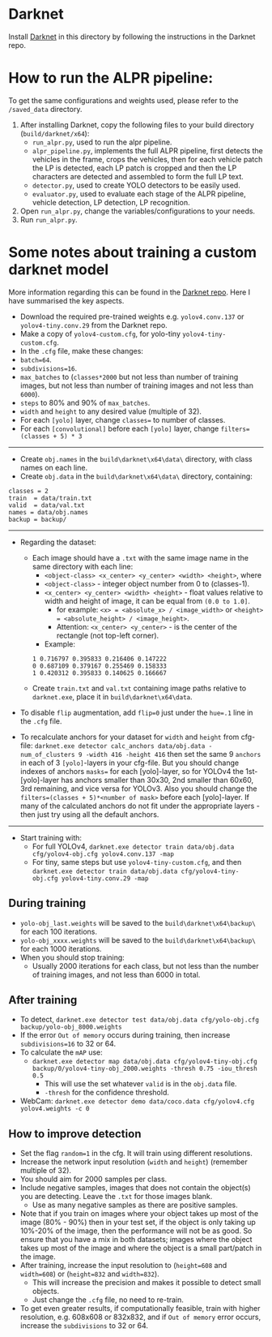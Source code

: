# Darknet

Install [Darknet](https://github.com/AlexeyAB/darknet) in this directory by following the instructions in the Darknet repo.


# How to run the ALPR pipeline:

To get the same configurations and weights used, please refer to the `/saved_data` directory.

1. After installing Darknet, copy the following files to your build directory (`build/darknet/x64`):
	- `run_alpr.py`, used to run the alpr pipeline.
	- `alpr_pipeline.py`, implements the full ALPR pipeline, first detects the vehicles in the frame, crops the vehicles, then for each vehicle patch the LP is detected, each LP patch is cropped and then the LP characters are detected and assembled to form the full LP text.
	- `detector.py`, used to create YOLO detectors to be easily used.
	- `evaluator.py`, used to evaluate each stage of the ALPR pipeline, vehicle detection, LP detection, LP recognition.
2. Open `run_alpr.py`, change the variables/configurations to your needs.
3. Run `run_alpr.py`.


# Some notes about training a custom darknet model

More information regarding this can be found in the [Darknet repo](https://github.com/AlexeyAB/darknet). Here I have summarised the key aspects.

- Download the required pre-trained weights e.g. `yolov4.conv.137` or `yolov4-tiny.conv.29` from the Darknet repo.
- Make a copy of `yolov4-custom.cfg`, for yolo-tiny `yolov4-tiny-custom.cfg`.
- In the `.cfg` file, make these changes:
- `batch=64`.
- `subdivisions=16`.
- `max_batches` to (`classes*2000` but not less than number of training images, but not less than number of training images and not less than `6000`).
- `steps` to 80% and 90% of `max_batches`.
- `width` and `height` to any desired value (multiple of 32).
- For each `[yolo]` layer, change `classes=` to number of classes.
- For each `[convolutional]` before each `[yolo]` layer, change `filters=(classes + 5) * 3`

---

- Create `obj.names` in the `build\darknet\x64\data\` directory, with class names on each line.
- Create `obj.data` in the `build\darknet\x64\data\` directory, containing:

```
classes = 2
train  = data/train.txt
valid  = data/val.txt
names = data/obj.names
backup = backup/
```

---

- Regarding the dataset:
	- Each image should have a `.txt` with the same image name in the same directory with each line:
		- `<object-class> <x_center> <y_center> <width> <height>`, where
		- `<object-class>` - integer object number from 0 to (classes-1).
		- `<x_center> <y_center> <width> <height>` - float values relative to width and height of image, it can be equal from `(0.0 to 1.0]`.
			- for example: `<x> = <absolute_x> / <image_width>` or `<height> = <absolute_height> / <image_height>`.
			- Attention: `<x_center> <y_center>` - is the center of the rectangle (not top-left corner).
		- Example:
		```
		1 0.716797 0.395833 0.216406 0.147222
		0 0.687109 0.379167 0.255469 0.158333
		1 0.420312 0.395833 0.140625 0.166667
		```
	- Create `train.txt` and `val.txt` containing image paths relative to `darknet.exe`, place it in `build\darknet\x64\data`.

- To disable `flip` augmentation, add `flip=0` just under the `hue=.1` line in the `.cfg` file.

- To recalculate anchors for your dataset for `width` and `height` from cfg-file:
`darknet.exe detector calc_anchors data/obj.data -num_of_clusters 9 -width 416 -height 416`
then set the same 9 `anchors` in each of 3 `[yolo]`-layers in your cfg-file. But you should change indexes of anchors `masks=` for each [yolo]-layer, so for YOLOv4 the 1st-[yolo]-layer has anchors smaller than 30x30, 2nd smaller than 60x60, 3rd remaining, and vice versa for YOLOv3. Also you should change the `filters=(classes + 5)*<number of mask>` before each [yolo]-layer. If many of the calculated anchors do not fit under the appropriate layers - then just try using all the default anchors.

---

- Start training with:
	- For full YOLOv4, `darknet.exe detector train data/obj.data cfg/yolov4-obj.cfg yolov4.conv.137 -map`
	- For tiny, same steps but use `yolov4-tiny-custom.cfg`, and then `darknet.exe detector train data/obj.data cfg/yolov4-tiny-obj.cfg yolov4-tiny.conv.29 -map`


## During training

- `yolo-obj_last.weights` will be saved to the `build\darknet\x64\backup\` for each 100 iterations.
- `yolo-obj_xxxx.weights` will be saved to the `build\darknet\x64\backup\` for each 1000 iterations.
- When you should stop training:
	- Usually 2000 iterations for each class, but not less than the number of training images, and not less than 6000 in total.


## After training

- To detect, `darknet.exe detector test data/obj.data cfg/yolo-obj.cfg backup/yolo-obj_8000.weights`
- If the error `Out of memory` occurs during training, then increase `subdivisions=16` to 32 or 64.
- To calculate the `mAP` use:
	- `darknet.exe detector map data/obj.data cfg/yolov4-tiny-obj.cfg backup/0/yolov4-tiny-obj_2000.weights -thresh 0.75 -iou_thresh 0.5`
		- This will use the set whatever `valid` is in the `obj.data` file.
		- `-thresh` for the confidence threshold.
- WebCam: `darknet.exe detector demo data/coco.data cfg/yolov4.cfg yolov4.weights -c 0`


## How to improve detection

- Set the flag `random=1` in the cfg. It will train using different resolutions.
- Increase the network input resolution (`width` and `height`) (remember multiple of 32).
- You should aim for 2000 samples per class.
- Include negative samples, images that does not contain the object(s) you are detecting. Leave the `.txt` for those images blank.
	- Use as many negative samples as there are positive samples.
- Note that if you train on images where your object takes up most of the image (80% - 90%) then in your test set, if the object is only taking up 10%-20% of the image, then the performance will not be as good. So ensure that you have a mix in both datasets; images where the object takes up most of the image and where the object is a small part/patch in the image.
- After training, increase the input resolution to (`height=608` and `width=608`) or (`height=832` and `width=832`).
	- This will increase the precision and makes it possible to detect small objects.
	- Just change the `.cfg` file, no need to re-train.
- To get even greater results, if computationally feasible, train with higher resolution, e.g. 608x608 or 832x832, and if `Out of memory` error occurs, increase the `subdivisions` to 32 or 64.
